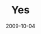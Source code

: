 ---
layout: message
category: message
series: "Commitment"
title: "Yes"
date: 2009-10-04
audio-description: "Tim Senff, Titus Sithole and our friends from Charity and Faith Mission (Mamelodi, South Africa) share updates on our partnership and talk about the fruit of commitment."
audio: "http://s3.amazonaws.com/crossroadsaudiomessages/Commitment4.mp3"
audio-title: "Yes (South Africa)"
audio-duration: "33&#58;04"
video-description: "Tim Senff, Titus Sithole and our friends from Charity and Faith Mission (Mamelodi, South Africa) give updates on our partnership and talk about the fruit of commitment."
video-title: "Yes (South Africa)"
video: "https://s3.amazonaws.com/crossroadsvideomessages/Commitment4.mp4"
video-poster: "https://www.crossroads.net/uploadedfiles/Commitment4-still.jpg"
program-description: ""
program: "http://www.crossroads.net/players/media/hq/1003_04Program.pdf"
program-title: "Yes (Program)"
---